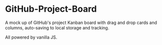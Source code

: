 # GitHub-Project-Board
A mock up of GitHub's project Kanban board with drag and drop cards and columns, auto-saving to local storage and tracking. 

All powered by vanilla JS.
